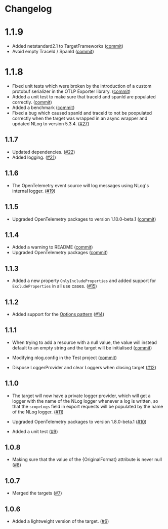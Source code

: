 ﻿# Changelog

# 1.1.9

* Added netstandard2.1 to TargetFrameworks ([commit](https://github.com/juliuskoval/NLog.Targets.OpenTelemetryProtocol/commit/56308607102926d97fb84a9706e40b27c6873ebe))
* Avoid empty TraceId / SpanId ([commit](https://github.com/juliuskoval/NLog.Targets.OpenTelemetryProtocol/commit/0ac72895b2b9dc23b9ccba7dcf8550054ec34e0b))


# 1.1.8

* Fixed unit tests which were broken by the introduction of a custom protobuf serializer in the OTLP Exporter library.
([commit](https://github.com/juliuskoval/NLog.Targets.OpenTelemetryProtocol/commit/cc390a3343e81f69143b351a069c20ba21c2b062))
* Added a unit test to make sure that traceId and spanId are populated correctly.
([commit](https://github.com/juliuskoval/NLog.Targets.OpenTelemetryProtocol/commit/1bf62becff8abc81c880ed38e356a8c7d0e14d7b))
* Added a benchmark ([commit](https://github.com/juliuskoval/NLog.Targets.OpenTelemetryProtocol/commit/67c219726a9c1aa80471c4d361189d6c0520f00b))
* Fixed a bug which caused spanId and traceId to not be poopulated correctly when the target was wrapped in an async wrapper
and updated NLog to version 5.3.4. ([#27](https://github.com/juliuskoval/NLog.Targets.OpenTelemetryProtocol/pull/27))

## 1.1.7
* Updated dependencies. ([#22](https://github.com/juliuskoval/NLog.Targets.OpenTelemetryProtocol/pull/22))
* Added logging. ([#21](https://github.com/juliuskoval/NLog.Targets.OpenTelemetryProtocol/pull/21))

## 1.1.6
* The OpenTelemetry event source will log messages using NLog's internal logger. ([#19](https://github.com/juliuskoval/NLog.Targets.OpenTelemetryProtocol/pull/19))

## 1.1.5
* Upgraded OpenTelemetry packages to version 1.10.0-beta.1 ([commit](https://github.com/juliuskoval/NLog.Targets.OpenTelemetryProtocol/commit/03d9ca170a5c5e3b691497ed9458c7ea89004c91))

## 1.1.4
* Added a warning to README ([commit](https://github.com/juliuskoval/NLog.Targets.OpenTelemetryProtocol/commit/f2ed0e0721e9b6575d9754232e7554e285cc2a5c))
* Upgraded OpenTelemetry packages ([commit](https://github.com/juliuskoval/NLog.Targets.OpenTelemetryProtocol/commit/8bde762ae1077dc9e5e998366097a2ae6a8a9f3b))

## 1.1.3
* Added a new property `OnlyIncludeProperties` and added support for `ExcludeProperties` in all use cases. ([#15](https://github.com/juliuskoval/NLog.Targets.OpenTelemetryProtocol/pull/15))

## 1.1.2
* Added support for the [Options pattern](https://learn.microsoft.com/en-my/dotnet/core/extensions/options)
([#14](https://github.com/juliuskoval/NLog.Targets.OpenTelemetryProtocol/pull/14))


## 1.1.1
* When trying to add a resource with a null value, the value will instead default to an empty string and the target will be initialised 
([commit](https://github.com/juliuskoval/NLog.Targets.OpenTelemetryProtocol/commit/26edf215d44ada89886a55b7ef9c5defef596d18))

* Modifying nlog.config in the Test project ([commit](https://github.com/juliuskoval/NLog.Targets.OpenTelemetryProtocol/commit/c776ff519c08d8b43efd549936fa8af51e6282f8))

* Dispose LoggerProvider and clear Loggers when closing target ([#12](https://github.com/juliuskoval/NLog.Targets.OpenTelemetryProtocol/pull/12))

## 1.1.0
* The target will now have a private logger provider, which will get a logger with the name of the NLog logger whenever a log is written, 
so that the `scopeLogs` field in export requests will be populated by the name of the NLog logger. ([#11](https://github.com/juliuskoval/NLog.Targets.OpenTelemetryProtocol/pull/11))

* Upgraded OpenTelemetry packages to version 1.8.0-beta.1 ([#10](https://github.com/juliuskoval/NLog.Targets.OpenTelemetryProtocol/pull/10))

* Added a unit test ([#9](https://github.com/juliuskoval/NLog.Targets.OpenTelemetryProtocol/pull/9))

## 1.0.8
* Making sure that the value of the \{OriginalFormat\} attribute is never null ([#8](https://github.com/juliuskoval/NLog.Targets.OpenTelemetryProtocol/pull/8))

## 1.0.7
* Merged the targets ([#7](https://github.com/juliuskoval/NLog.Targets.OpenTelemetryProtocol/pull/7))

## 1.0.6
* Added a lightweight version of the target. ([#6](https://github.com/juliuskoval/NLog.Targets.OpenTelemetryProtocol/pull/6))
